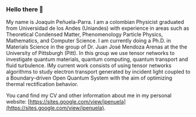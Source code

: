 ### Hello there 👋

My name is Joaquín Peñuela-Parra. I am a colombian Physicist graduated from Universidad de los Andes (Uniandes) with experience in areas such as Theoretical Condensed Matter, Phenomenology Particle Physics, Mathematics, and Computer Science. I am currently doing a Ph.D. in Materials Science in the group of Dr. Juan José Mendoza Arenas at the the University of Pittsburgh (Pitt). In this group we use tensor networks to investigate quantum materials, quantum computing, quantum transport and fluid turbulence. IMy current work consists of using tensor networks algorithms to study electron transport generated by incident light coupled to a Boundary-driven Open Quantum System with the aim of optimizing thermal rectification behavior.

You cand find my CV and other information about me in my personal website: [https://sites.google.com/view/jpenuela](https://sites.google.com/view/jpenuela).

<!--
**Joacop16/Joacop16** is a ✨ _special_ ✨ repository because its `README.md` (this file) appears on your GitHub profile.

Here are some ideas to get you started:

- 🔭 I’m currently working on ...
- 🌱 I’m currently learning ...
- 👯 I’m looking to collaborate on ...
- 🤔 I’m looking for help with ...
- 💬 Ask me about ...
- 📫 How to reach me: ...
- 😄 Pronouns: ...
- ⚡ Fun fact: ...
-->
